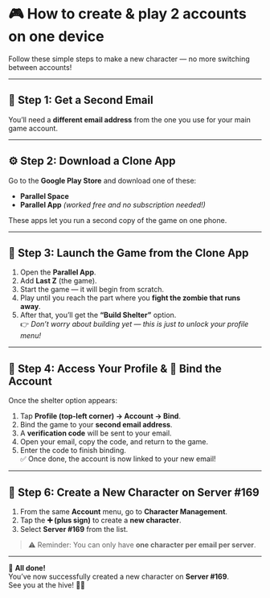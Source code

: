 # 🎮 How to create & play 2 accounts on one device

Follow these simple steps to make a new character — no more switching between accounts!

---

## 📱 Step 1: Get a Second Email
You’ll need a **different email address** from the one you use for your main game account.

---

## ⚙️ Step 2: Download a Clone App
Go to the **Google Play Store** and download one of these:
- **Parallel Space**
- **Parallel App** *(worked free and no subscription needed!)*

These apps let you run a second copy of the game on one phone.

---

## 🧟 Step 3: Launch the Game from the Clone App
1. Open the **Parallel App**.
2. Add **Last Z** (the game).
3. Start the game — it will begin from scratch.
4. Play until you reach the part where you **fight the zombie that runs away**.
5. After that, you’ll get the **“Build Shelter”** option.  
   👉 *Don’t worry about building yet — this is just to unlock your profile menu!*

---

## 👤 Step 4: Access Your Profile & 🔐 Bind the Account
Once the shelter option appears:
1. Tap **Profile (top-left corner) → Account → Bind**.
2. Bind the game to your **second email address**.
3. A **verification code** will be sent to your email.
4. Open your email, copy the code, and return to the game.
5. Enter the code to finish binding.  
   ✅ Once done, the account is now linked to your new email!

---

## 🧩 Step 6: Create a New Character on Server #169
1. From the same **Account** menu, go to **Character Management**.
2. Tap the **➕ (plus sign)** to create a **new character**.
3. Select **Server #169** from the list.

> ⚠️ Reminder: You can only have **one character per email per server**.

---

🎉 **All done!**  
You’ve now successfully created a new character on **Server #169**.  
See you at the hive! 🧟🔥
